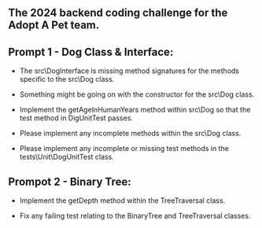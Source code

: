 ## The 2024 backend coding challenge for the Adopt A Pet team.

## Prompt 1 - Dog Class & Interface:

* The src\DogInterface is missing method signatures for the methods specific to the src\Dog class.

* Something might be going on with the constructor for the src\Dog class.

* Implement the getAgeInHumanYears method within src\Dog so that the test method in DigUnitTest passes.

* Please implement any incomplete methods within the src\Dog class.

* Please implement any incomplete or missing test methods in the tests\Unit\DogUnitTest class.

## Prompot 2 - Binary Tree:

* Implement the getDepth method within the TreeTraversal class.

* Fix any failing test relating to the BinaryTree and TreeTraversal classes.